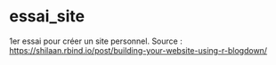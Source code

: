 # essai_site
1er essai pour créer un site personnel.
Source : https://shilaan.rbind.io/post/building-your-website-using-r-blogdown/
